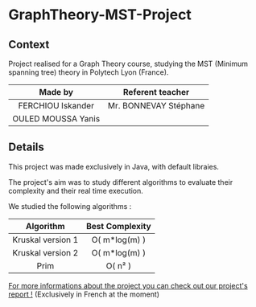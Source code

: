 # GraphTheory-MST-Project

## Context
Project realised for a Graph Theory course, studying the MST (Minimum spanning tree) theory in Polytech Lyon (France).

|**Made by**|**Referent teacher**|
|:-:|:-:|
|FERCHIOU Iskander|Mr. BONNEVAY Stéphane|
|OULED MOUSSA Yanis|

## Details
This project was made exclusively in Java, with default libraies.

The project's aim was to study different algorithms to evaluate their complexity and their real time execution.

We studied the following algorithms :

|**Algorithm**|**Best Complexity**|
|:-:|:-:|
|Kruskal version 1|O( m*log(m) )|
|Kruskal version 2|O( m*log(m) )|
|Prim|O( n² )|

[For more informations about the project you can check out our project's report !](https://github.com/Yaimuu/GraphTheory-MST-Project/tree/main/Report) (Exclusively in French at the moment)


